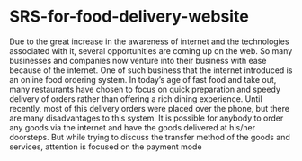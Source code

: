 # SRS-for-food-delivery-website
Due to the great increase in the awareness of internet and the technologies associated with it, several opportunities are coming up on the web. So many businesses and companies now venture into their business with ease because of the internet. One of such business that the internet introduced is an online food ordering system. In today’s age of fast food and take out, many restaurants have chosen to focus on quick preparation and speedy delivery of orders rather than offering a rich dining experience. Until recently, most of this delivery orders were placed over the phone, but there are many disadvantages to this system. It is possible for anybody to order any goods via the internet and have the goods delivered at his/her doorsteps. But while trying to discuss the transfer method of the goods and services, attention is focused on the payment mode
